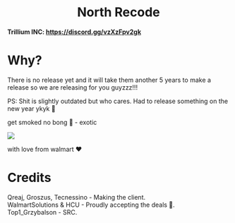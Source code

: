 <h1 align="center">North Recode</h1>

**Trillium INC: https://discord.gg/vzXzFpv2gk**

# Why?
There is no release yet and it will take them another 5 years to make a release so we are releasing for you guyzzz!!!

PS: Shit is slightly outdated but who cares. Had to release something on the new year ykyk 🗿

get smoked no bong :smoking: - exotic

<img src="https://cdn.discordapp.com/attachments/1165673716898861206/1190703354129694720/image.png?ex=65a2c3e9&is=65904ee9&hm=1821e1e49ee65615f77e1936577ac6941e4a153424f892d41b70ddab0d3100f2&">

with love from walmart ❤️

# Credits

Qreaj, Groszus, Tecnessino - Making the client. <br>
WalmartSolutions & HCU - Proudly accepting the deals 🚬. <br>
Top1_Grzybalson - SRC.
